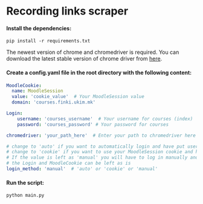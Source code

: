 # Recording links scraper

#### Install the dependencies:

    pip install -r requirements.txt

The newest version of chrome and chromedriver is required. You can download the latest stable version of chrome driver from [here](https://chromedriver.chromium.org/home).
#### Create a config.yaml file in the root directory with the following content:
```yaml
MoodleCookie:
  name: MoodleSession
  value: 'cookie_value'  # Your MoodleSession value
  domain: 'courses.finki.ukim.mk'

Login:
    username: 'courses_username'  # Your username for courses (index)
    password: 'courses_password' # Your password for courses

chromedriver: 'your_path_here'  # Enter your path to chromedriver here or chromedriver.exe if it is in path

# change to 'auto' if you want to automatically login and have put username and password above
# change to 'cookie' if you want to use your MoodleSession cookie and have put it above
# If the value is left as 'manual' you will have to log in manually and only the chromedriver: needs to be changed 
# the Login and MoodleCookie can be left as is
login_method: 'manual'  # 'auto' or 'cookie' or 'manual'
```
#### Run the script:
    python main.py
